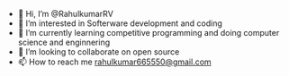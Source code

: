 - 👋 Hi, I’m @RahulkumarRV
- 👀 I’m interested in Softerware development and coding
- 🌱 I’m currently learning competitive programming and doing computer science and enginnering
- 💞️ I’m looking to collaborate on open source
- 📫 How to reach me rahulkumar665550@gmail.com

<!---
RahulkumarRV/RahulkumarRV is a ✨ special ✨ repository because its `README.md` (this file) appears on your GitHub profile.
You can click the Preview link to take a look at your changes.
--->
